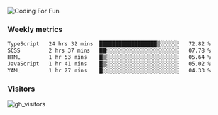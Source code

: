 ![Coding For Fun](https://glitch-art.vercel.app/api/simple?word=<Rise%20/>)

### Weekly metrics

<!--START_SECTION:waka-->

```txt
TypeScript   24 hrs 32 mins  ██████████████████▒░░░░░░   72.82 %
SCSS         2 hrs 37 mins   ██░░░░░░░░░░░░░░░░░░░░░░░   07.78 %
HTML         1 hr 53 mins    █▒░░░░░░░░░░░░░░░░░░░░░░░   05.64 %
JavaScript   1 hr 41 mins    █▒░░░░░░░░░░░░░░░░░░░░░░░   05.02 %
YAML         1 hr 27 mins    █░░░░░░░░░░░░░░░░░░░░░░░░   04.33 %
```

<!--END_SECTION:waka-->


### Visitors
![gh_visitors](https://profile-counter.glitch.me/okyiww/count.svg)